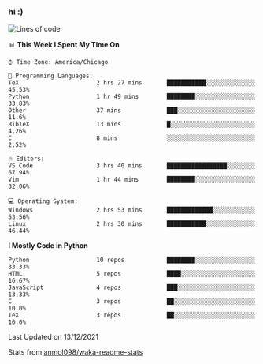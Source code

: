### hi :)

<!--START_SECTION:waka-->
![Lines of code](https://img.shields.io/badge/From%20Hello%20World%20I%27ve%20Written-612%20Thousand%20lines%20of%20code-blue)

📊 **This Week I Spent My Time On** 

```text
⌚︎ Time Zone: America/Chicago

💬 Programming Languages: 
TeX                      2 hrs 27 mins       ███████████░░░░░░░░░░░░░░   45.53% 
Python                   1 hr 49 mins        ████████░░░░░░░░░░░░░░░░░   33.83% 
Other                    37 mins             ███░░░░░░░░░░░░░░░░░░░░░░   11.6% 
BibTeX                   13 mins             █░░░░░░░░░░░░░░░░░░░░░░░░   4.26% 
C                        8 mins              ░░░░░░░░░░░░░░░░░░░░░░░░░   2.52%

🔥 Editors: 
VS Code                  3 hrs 40 mins       █████████████████░░░░░░░░   67.94% 
Vim                      1 hr 44 mins        ████████░░░░░░░░░░░░░░░░░   32.06%

💻 Operating System: 
Windows                  2 hrs 53 mins       █████████████░░░░░░░░░░░░   53.56% 
Linux                    2 hrs 30 mins       ███████████░░░░░░░░░░░░░░   46.44%

```

**I Mostly Code in Python** 

```text
Python                   10 repos            ████████░░░░░░░░░░░░░░░░░   33.33% 
HTML                     5 repos             ████░░░░░░░░░░░░░░░░░░░░░   16.67% 
JavaScript               4 repos             ███░░░░░░░░░░░░░░░░░░░░░░   13.33% 
C                        3 repos             ██░░░░░░░░░░░░░░░░░░░░░░░   10.0% 
TeX                      3 repos             ██░░░░░░░░░░░░░░░░░░░░░░░   10.0%

```



 Last Updated on 13/12/2021
<!--END_SECTION:waka-->

Stats from [anmol098/waka-readme-stats](https://github.com/anmol098/waka-readme-stats)
